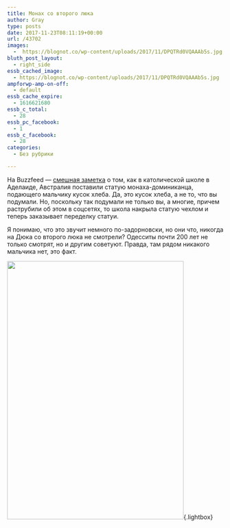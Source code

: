 ```yaml
---
title: Монах со второго люка
author: Gray
type: posts
date: 2017-11-23T08:11:19+00:00
url: /43702
images:
  -  https://blognot.co/wp-content/uploads/2017/11/DPQTRd0VQAAAb5s.jpg
bluth_post_layout:
  - right_side
essb_cached_image:
  - https://blognot.co/wp-content/uploads/2017/11/DPQTRd0VQAAAb5s.jpg
ampforwp-amp-on-off:
  - default
essb_cache_expire:
  - 1616621680
essb_c_total:
  - 28
essb_pc_facebook:
  - 1
essb_c_facebook:
  - 28
categories:
  - Без рубрики

---
```








На Buzzfeed — [смешная заметка][1] о том, как в католической школе в Аделаиде, Австралия поставили статую монаха-доминиканца, подающего мальчику кусок хлеба. Да, это кусок хлеба, а не то, что вы подумали. Но, поскольку так подумали не только вы, а многие, причем раструбили об этом в соцсетях, то школа накрыла статую чехлом и теперь заказывает переделку статуи.

Я понимаю, что это звучит немного по-задорновски, но они что, никогда на Дюка со второго люка не смотрели? Одесситы почти 200 лет не только смотрят, но и другим советуют. Правда, там рядом никакого мальчика нет, это факт.

[<img data-attachment-id="43704" data-permalink="https://blognot.co/43702/dpqtrd0vqaaab5s" data-orig-file="https://i2.wp.com/blognot.co/wp-content/uploads/2017/11/DPQTRd0VQAAAb5s.jpg?fit=411%2C601&ssl=1" data-orig-size="411,601" data-comments-opened="1" data-image-meta="{&quot;aperture&quot;:&quot;0&quot;,&quot;credit&quot;:&quot;&quot;,&quot;camera&quot;:&quot;&quot;,&quot;caption&quot;:&quot;&quot;,&quot;created_timestamp&quot;:&quot;0&quot;,&quot;copyright&quot;:&quot;&quot;,&quot;focal_length&quot;:&quot;0&quot;,&quot;iso&quot;:&quot;0&quot;,&quot;shutter_speed&quot;:&quot;0&quot;,&quot;title&quot;:&quot;&quot;,&quot;orientation&quot;:&quot;0&quot;}" data-image-title="DPQTRd0VQAAAb5s" data-image-description="" data-medium-file="https://i2.wp.com/blognot.co/wp-content/uploads/2017/11/DPQTRd0VQAAAb5s.jpg?fit=205%2C300&ssl=1" data-large-file="https://i2.wp.com/blognot.co/wp-content/uploads/2017/11/DPQTRd0VQAAAb5s.jpg?fit=411%2C601&ssl=1" class="aligncenter size-full wp-image-43704" src="https://i2.wp.com/blognot.co/wp-content/uploads/2017/11/DPQTRd0VQAAAb5s.jpg?resize=411%2C601&#038;ssl=1" alt="" width="411" height="601" data-wp-pid="43704" srcset="https://i2.wp.com/blognot.co/wp-content/uploads/2017/11/DPQTRd0VQAAAb5s.jpg?w=411&ssl=1 411w, https://i2.wp.com/blognot.co/wp-content/uploads/2017/11/DPQTRd0VQAAAb5s.jpg?resize=205%2C300&ssl=1 205w, https://i2.wp.com/blognot.co/wp-content/uploads/2017/11/DPQTRd0VQAAAb5s.jpg?resize=342%2C500&ssl=1 342w, https://i2.wp.com/blognot.co/wp-content/uploads/2017/11/DPQTRd0VQAAAb5s.jpg?resize=547%2C800&ssl=1 547w" sizes="(max-width: 411px) 100vw, 411px" data-recalc-dims="1" />][2]{.lightbox}

 [1]: https://www.buzzfeed.com/stephaniemcneal/no-no?utm_term=.amM0P4m8Q#.dtBwNn59p
 [2]: https://i2.wp.com/blognot.co/wp-content/uploads/2017/11/DPQTRd0VQAAAb5s.jpg?ssl=1